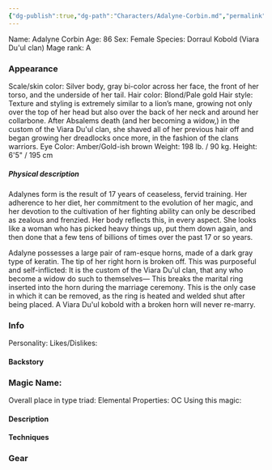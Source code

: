 ```yaml
---
{"dg-publish":true,"dg-path":"Characters/Adalyne-Corbin.md","permalink":"/characters/adalyne-corbin/"}
---
```


Name: Adalyne Corbin 
Age: 86
Sex: Female
Species: Dorraul Kobold (Viara Du'ul clan)
Mage rank: A

### Appearance 
Scale/skin color: Silver body, gray bi-color across her face, the front of her torso, and the underside of her tail.
Hair color: Blond/Pale gold 
Hair style:
	Texture and styling is extremely similar to a lion’s mane, growing not only over the top of her head but also over the back of her neck and around her collarbone. 
	After Absalems death (and her becoming a widow,) in the custom of the Viara Du'ul clan, she shaved all of her previous hair off and began growing her dreadlocks once more, in the fashion of the clans warriors. 
Eye Color: Amber/Gold-ish brown
Weight: 198 lb. / 90 kg.
Height: 6'5" / 195 cm
##### Physical description
Adalynes form is the result of 17 years of ceaseless, fervid training. Her adherence to her diet, her commitment to the evolution of her magic, and her devotion to the cultivation of her fighting ability can only be described as zealous and frenzied. 
Her body reflects this, in every aspect. 
She looks like a woman who has picked heavy things up, put them down again, and then done that a few tens of billions of times over the past 17 or so years.

Adalyne possesses a large pair of ram-esque horns, made of a dark gray type of keratin. The tip of her right horn is broken off. This was purposeful and self-inflicted:
It is the custom of the Viara Du'ul clan, that any who become a widow do such to themselves— This breaks the marital ring inserted into the horn during the marriage ceremony. 
This is the only case in which it can be removed, as the ring is heated and welded shut after being placed. A Viara Du'ul kobold with a broken horn will never re-marry.
### Info

Personality: 
Likes/Dislikes:

#### Backstory





### Magic Name:
Overall place in type triad:
Elemental Properties:
OC Using this magic:
#### Description


#### Techniques


### Gear
